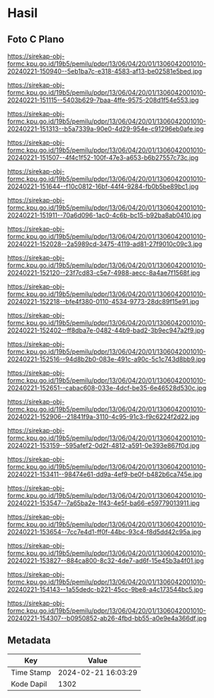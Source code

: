 # Hasil

## Foto C Plano

https://sirekap-obj-formc.kpu.go.id/19b5/pemilu/pdpr/13/06/04/20/01/1306042001010-20240221-150940--5eb1ba7c-e318-4583-af13-be02581e5bed.jpg

https://sirekap-obj-formc.kpu.go.id/19b5/pemilu/pdpr/13/06/04/20/01/1306042001010-20240221-151115--5403b629-7baa-4ffe-9575-208d1f54e553.jpg

https://sirekap-obj-formc.kpu.go.id/19b5/pemilu/pdpr/13/06/04/20/01/1306042001010-20240221-151313--b5a7339a-90e0-4d29-954e-c91296eb0afe.jpg

https://sirekap-obj-formc.kpu.go.id/19b5/pemilu/pdpr/13/06/04/20/01/1306042001010-20240221-151507--4f4c1f52-100f-47e3-a653-b6b27557c73c.jpg

https://sirekap-obj-formc.kpu.go.id/19b5/pemilu/pdpr/13/06/04/20/01/1306042001010-20240221-151644--f10c0812-16bf-44f4-9284-fb0b5be89bc1.jpg

https://sirekap-obj-formc.kpu.go.id/19b5/pemilu/pdpr/13/06/04/20/01/1306042001010-20240221-151911--70a6d096-1ac0-4c6b-bc15-b92ba8ab0410.jpg

https://sirekap-obj-formc.kpu.go.id/19b5/pemilu/pdpr/13/06/04/20/01/1306042001010-20240221-152028--2a5989cd-3475-4119-ad81-27f9010c09c3.jpg

https://sirekap-obj-formc.kpu.go.id/19b5/pemilu/pdpr/13/06/04/20/01/1306042001010-20240221-152120--23f7cd83-c5e7-4988-aecc-8a4ae7f1568f.jpg

https://sirekap-obj-formc.kpu.go.id/19b5/pemilu/pdpr/13/06/04/20/01/1306042001010-20240221-152218--bfe4f380-0110-4534-9773-28dc89f15e91.jpg

https://sirekap-obj-formc.kpu.go.id/19b5/pemilu/pdpr/13/06/04/20/01/1306042001010-20240221-152402--ff8dba7e-0482-44b9-bad2-3b9ec947a2f9.jpg

https://sirekap-obj-formc.kpu.go.id/19b5/pemilu/pdpr/13/06/04/20/01/1306042001010-20240221-152516--94d8b2b0-083e-491c-a90c-5c1c743d8bb9.jpg

https://sirekap-obj-formc.kpu.go.id/19b5/pemilu/pdpr/13/06/04/20/01/1306042001010-20240221-152651--cabac608-033e-4dcf-be35-6e46528d530c.jpg

https://sirekap-obj-formc.kpu.go.id/19b5/pemilu/pdpr/13/06/04/20/01/1306042001010-20240221-152906--21841f9a-3110-4c95-91c3-f9c6224f2d22.jpg

https://sirekap-obj-formc.kpu.go.id/19b5/pemilu/pdpr/13/06/04/20/01/1306042001010-20240221-153159--595afef2-0d2f-4812-a591-0e393e867f0d.jpg

https://sirekap-obj-formc.kpu.go.id/19b5/pemilu/pdpr/13/06/04/20/01/1306042001010-20240221-153411--98474e61-dd9a-4ef9-be0f-b482b6ca745e.jpg

https://sirekap-obj-formc.kpu.go.id/19b5/pemilu/pdpr/13/06/04/20/01/1306042001010-20240221-153547--7a65ba2e-1f43-4e5f-ba66-e59779013911.jpg

https://sirekap-obj-formc.kpu.go.id/19b5/pemilu/pdpr/13/06/04/20/01/1306042001010-20240221-153654--7cc7e4d1-ff0f-44bc-93c4-f8d5dd42c95a.jpg

https://sirekap-obj-formc.kpu.go.id/19b5/pemilu/pdpr/13/06/04/20/01/1306042001010-20240221-153827--884ca800-8c32-4de7-ad6f-15e45b3a4f01.jpg

https://sirekap-obj-formc.kpu.go.id/19b5/pemilu/pdpr/13/06/04/20/01/1306042001010-20240221-154143--1a55dedc-b221-45cc-9be8-a4c173544bc5.jpg

https://sirekap-obj-formc.kpu.go.id/19b5/pemilu/pdpr/13/06/04/20/01/1306042001010-20240221-154307--b0950852-ab26-4fbd-bb55-a0e9e4a366df.jpg


## Metadata

| Key        | Value               |
| ---------- | ------------------- |
| Time Stamp | 2024-02-21 16:03:29 |
| Kode Dapil | 1302                |



